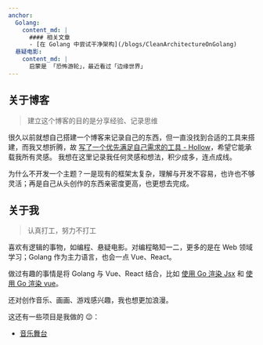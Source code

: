 ```yaml
---
anchor:
  Golang:
    content_md: |
      #### 相关文章
      - [在 Golang 中尝试干净架构](/blogs/CleanArchitectureOnGolang)
  悬疑电影:
    content_md: |
      启蒙是 「恐怖游轮」，最近看过「边缘世界」
---
```


## 关于博客
> 建立这个博客的目的是分享经验、记录思维

很久以前就想自己搭建一个博客来记录自己的东西，但一直没找到合适的工具来搭建，而我又想折腾，故 [写了一个优先满足自己需求的工具 - Hollow](https://github.com/zbysir/hollow)，希望它能承载我所有灵感。
我想在这里记录我任何灵感和想法，积少成多，连点成线。

为什么不开发一个主题？一是现有的框架太复杂，理解与开发不容易，也许也不够灵活；再是自己从头创作的东西亲密度更高，也更想去完成。

## 关于我
>  认真打工，努力不打工

喜欢有逻辑的事物，如编程、悬疑电影。对编程略知一二，更多的是在 Web 领域学习；Golang 作为主力语言，也会一点 Vue、React。

做过有趣的事情是将 Golang 与 Vue、React 结合，比如 [使用 Go 渲染 Jsx](https://github.com/zbysir/gojsx) 和 [使用 Go 渲染 vue](https://github.com/zbysir/go-vue-ssr)。

还对创作音乐、画画、游戏感兴趣，我也想更加浪漫。

这还有一些项目是我做的 😉：

- [音乐舞台](https://github.com/zbysir/bgm-stage)
